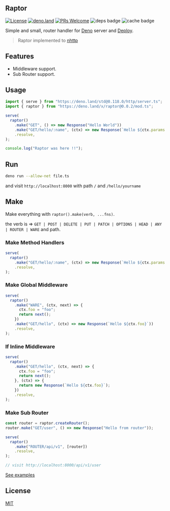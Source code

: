## Raptor

[![License](https://img.shields.io/:license-mit-blue.svg)](http://badges.mit-license.org)
[![deno.land](https://img.shields.io/endpoint?url=https%3A%2F%2Fdeno-visualizer.danopia.net%2Fshields%2Flatest-version%2Fx%2Fraptor@0.0.2%2Fmod.ts)](https://deno.land/x/raptor)
[![PRs Welcome](https://img.shields.io/badge/PRs-welcome-blue.svg)](http://makeapullrequest.com)
![deps badge](https://img.shields.io/endpoint?url=https%3A%2F%2Fdeno-visualizer.danopia.net%2Fshields%2Fdep-count%2Fhttps%2Fdeno.land%2Fx%2Fraptor%2Fmod.ts)
![cache badge](https://img.shields.io/endpoint?url=https%3A%2F%2Fdeno-visualizer.danopia.net%2Fshields%2Fcache-size%2Fhttps%2Fdeno.land%2Fx%2Fraptor%2Fmod.ts)

Simple and small, router handler for [Deno](https://deno.land/) server and
[Deploy](https://deno.com/deploy).

> Raptor implemented to [nhttp](https://nhttp.deno.dev)

## Features

- Middleware support.
- Sub Router support.

## Usage

```ts
import { serve } from "https://deno.land/std@0.118.0/http/server.ts";
import { raptor } from "https://deno.land/x/raptor@0.0.2/mod.ts";

serve(
  raptor()
    .make("GET", () => new Response("Hello World"))
    .make("GET/hello/:name", (ctx) => new Response(`Hello ${ctx.params.name}`))
    .resolve,
);

console.log("Raptor was here !!");
```

## Run

```bash
deno run --allow-net file.ts
```

and visit `http://localhost:8000` with path `/` and `/hello/yourname`

## Make

Make everything with `raptor().make(verb, ...fns)`.

the verb is =>
`GET | POST | DELETE | PUT | PATCH | OPTIONS | HEAD | ANY | ROUTER | WARE` and
path.

### Make Method Handlers

```ts
serve(
  raptor()
    .make("GET/hello/:name", (ctx) => new Response(`Hello ${ctx.params.name}`))
    .resolve,
);
```

### Make Global Middleware

```ts
serve(
  raptor()
    .make("WARE", (ctx, next) => {
      ctx.foo = "foo";
      return next();
    })
    .make("GET/hello", (ctx) => new Response(`Hello ${ctx.foo}`))
    .resolve,
);
```

### If Inline Middleware

```ts
serve(
  raptor()
    .make("GET/hello", (ctx, next) => {
      ctx.foo = "foo";
      return next();
    }, (ctx) => {
      return new Response(`Hello ${ctx.foo}`);
    })
    .resolve,
);
```

### Make Sub Router

```ts
const router = raptor.createRouter();
router.make("GET/user", () => new Response("Hello from router"));

serve(
  raptor()
    .make("ROUTER/api/v1", [router])
    .resolve,
);

// visit http://localhost:8000/api/v1/user
```

[See examples](https://github.com/nhttp/raptor/tree/master/examples)

## License

[MIT](LICENSE)
